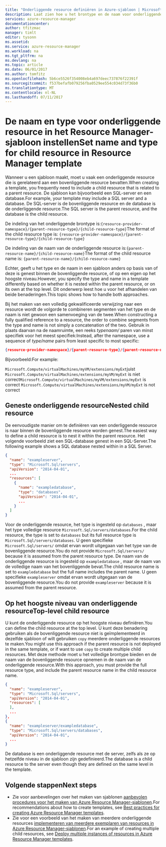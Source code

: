 ```yaml
---
title: "Onderliggende resource definiëren in Azure-sjabloon | Microsoft Docs"
description: Laat zien hoe u het brontype en de naam voor onderliggende resource in een Azure Resource Manager-sjabloon is ingesteld
services: azure-resource-manager
documentationcenter: 
author: tfitzmac
manager: timlt
editor: tysonn
ms.assetid: 
ms.service: azure-resource-manager
ms.workload: na
ms.tgt_pltfrm: na
ms.devlang: na
ms.topic: article
ms.date: 06/01/2017
ms.author: tomfitz
ms.openlocfilehash: 5b6ce5526f354008eb4a697deec737876f22391f
ms.sourcegitcommit: f537befafb079256fba0529ee554c034d73f36b0
ms.translationtype: MT
ms.contentlocale: nl-NL
ms.lasthandoff: 07/11/2017
---
```

# <a name="set-name-and-type-for-child-resource-in-resource-manager-template"></a><span data-ttu-id="c8b74-103">De naam en type voor onderliggende resource in het Resource Manager-sjabloon instellen</span><span class="sxs-lookup"><span data-stu-id="c8b74-103">Set name and type for child resource in Resource Manager template</span></span>
<span data-ttu-id="c8b74-104">Wanneer u een sjabloon maakt, moet u vaak een onderliggende resource die is gerelateerd aan een bovenliggende resource bevatten.</span><span class="sxs-lookup"><span data-stu-id="c8b74-104">When creating a template, you frequently need to include a child resource that is related to a parent resource.</span></span> <span data-ttu-id="c8b74-105">De sjabloon kan bijvoorbeeld een SQL-server en een database.</span><span class="sxs-lookup"><span data-stu-id="c8b74-105">For example, your template may include a SQL server and a database.</span></span> <span data-ttu-id="c8b74-106">De SQL-server is de bovenliggende resource en de database is de onderliggende resource.</span><span class="sxs-lookup"><span data-stu-id="c8b74-106">The SQL server is the parent resource, and the database is the child resource.</span></span> 

<span data-ttu-id="c8b74-107">De indeling van het onderliggende brontype is:`{resource-provider-namespace}/{parent-resource-type}/{child-resource-type}`</span><span class="sxs-lookup"><span data-stu-id="c8b74-107">The format of the child resource type is: `{resource-provider-namespace}/{parent-resource-type}/{child-resource-type}`</span></span>

<span data-ttu-id="c8b74-108">De indeling van de naam van de onderliggende resource is:`{parent-resource-name}/{child-resource-name}`</span><span class="sxs-lookup"><span data-stu-id="c8b74-108">The format of the child resource name is: `{parent-resource-name}/{child-resource-name}`</span></span>

<span data-ttu-id="c8b74-109">Echter, geeft u het type en de naam in een sjabloon anders op basis van of deze is genest binnen de bovenliggende resource, of op een eigen op het hoogste niveau.</span><span class="sxs-lookup"><span data-stu-id="c8b74-109">However, you specify the type and name in a template differently based on whether it is nested within the parent resource, or on its own at the top level.</span></span> <span data-ttu-id="c8b74-110">Dit onderwerp leest hoe u voor het afhandelen van beide benaderingen.</span><span class="sxs-lookup"><span data-stu-id="c8b74-110">This topic shows how to handle both approaches.</span></span>

<span data-ttu-id="c8b74-111">Bij het maken van een volledig gekwalificeerde verwijzing naar een resource wordt de volgorde te combineren segmenten van het type en de naam is niet gewoon een samenvoeging van de twee.</span><span class="sxs-lookup"><span data-stu-id="c8b74-111">When constructing a fully qualified reference to a resource, the order to combine segments from the type and name  is not simply a concatenation of the two.</span></span>  <span data-ttu-id="c8b74-112">Gebruik in plaats daarvan na de naamruimte, een reeks *typenaam/* paren van minst specifiek voor het meest specifiek:</span><span class="sxs-lookup"><span data-stu-id="c8b74-112">Instead, after the namespace, use a sequence of *type/name* pairs from least specific to most specific:</span></span>

```json
{resource-provider-namespace}/{parent-resource-type}/{parent-resource-name}[/{child-resource-type}/{child-resource-name}]*
```

<span data-ttu-id="c8b74-113">Bijvoorbeeld:</span><span class="sxs-lookup"><span data-stu-id="c8b74-113">For example:</span></span>

<span data-ttu-id="c8b74-114">`Microsoft.Compute/virtualMachines/myVM/extensions/myExt`juist `Microsoft.Compute/virtualMachines/extensions/myVM/myExt` is niet correct</span><span class="sxs-lookup"><span data-stu-id="c8b74-114">`Microsoft.Compute/virtualMachines/myVM/extensions/myExt` is correct `Microsoft.Compute/virtualMachines/extensions/myVM/myExt` is not correct</span></span>

## <a name="nested-child-resource"></a><span data-ttu-id="c8b74-115">Geneste onderliggende resource</span><span class="sxs-lookup"><span data-stu-id="c8b74-115">Nested child resource</span></span>
<span data-ttu-id="c8b74-116">De eenvoudigste manier om te definiëren van een onderliggende resource is naar binnen de bovenliggende resource worden genest.</span><span class="sxs-lookup"><span data-stu-id="c8b74-116">The easiest way to define a child resource is to nest it within the parent resource.</span></span> <span data-ttu-id="c8b74-117">Het volgende voorbeeld ziet een SQL-database genest in een SQL-Server.</span><span class="sxs-lookup"><span data-stu-id="c8b74-117">The following example shows a SQL database nested within in a SQL Server.</span></span>

```json
{
  "name": "exampleserver",
  "type": "Microsoft.Sql/servers",
  "apiVersion": "2014-04-01",
  ...
  "resources": [
    {
      "name": "exampledatabase",
      "type": "databases",
      "apiVersion": "2014-04-01",
      ...
    }
  ]
}
```

<span data-ttu-id="c8b74-118">Voor de onderliggende resource, het type is ingesteld op `databases` , maar het type volledige resource `Microsoft.Sql/servers/databases`.</span><span class="sxs-lookup"><span data-stu-id="c8b74-118">For the child resource, the type is set to `databases` but its full resource type is `Microsoft.Sql/servers/databases`.</span></span> <span data-ttu-id="c8b74-119">U geen specifieke `Microsoft.Sql/servers/` omdat ervan wordt uitgegaan van het type van de bovenliggende resource.</span><span class="sxs-lookup"><span data-stu-id="c8b74-119">You do not provide `Microsoft.Sql/servers/` because it is assumed from the parent resource type.</span></span> <span data-ttu-id="c8b74-120">De naam van de onderliggende resource is ingesteld op `exampledatabase` , maar de naam van de volledige naam van het bovenliggende bevat.</span><span class="sxs-lookup"><span data-stu-id="c8b74-120">The child resource name is set to `exampledatabase` but the full name includes the parent name.</span></span> <span data-ttu-id="c8b74-121">U geen specifieke `exampleserver` omdat ervan wordt uitgegaan van de bovenliggende resource.</span><span class="sxs-lookup"><span data-stu-id="c8b74-121">You do not provide `exampleserver` because it is assumed from the parent resource.</span></span>

## <a name="top-level-child-resource"></a><span data-ttu-id="c8b74-122">Op het hoogste niveau van onderliggende resource</span><span class="sxs-lookup"><span data-stu-id="c8b74-122">Top-level child resource</span></span>
<span data-ttu-id="c8b74-123">U kunt de onderliggende resource op het hoogste niveau definiëren.</span><span class="sxs-lookup"><span data-stu-id="c8b74-123">You can define the child resource at the top level.</span></span> <span data-ttu-id="c8b74-124">U kunt deze benadering gebruiken als de bovenliggende resource niet is geïmplementeerd in dezelfde sjabloon of wilt gebruiken `copy` meerdere onderliggende resources te maken.</span><span class="sxs-lookup"><span data-stu-id="c8b74-124">You might use this approach if the parent resource is not deployed in the same template, or if want to use `copy` to create multiple child resources.</span></span> <span data-ttu-id="c8b74-125">Met deze methode moet u het volledige brontype bieden en de naam van de bovenliggende resource opnemen in de naam van de onderliggende resource.</span><span class="sxs-lookup"><span data-stu-id="c8b74-125">With this approach, you must provide the full resource type, and include the parent resource name in the child resource name.</span></span>

```json
{
  "name": "exampleserver",
  "type": "Microsoft.Sql/servers",
  "apiVersion": "2014-04-01",
  "resources": [ 
  ],
  ...
},
{
  "name": "exampleserver/exampledatabase",
  "type": "Microsoft.Sql/servers/databases",
  "apiVersion": "2014-04-01",
  ...
}
```

<span data-ttu-id="c8b74-126">De database is een onderliggende resource met de server, zelfs als ze op hetzelfde niveau in de sjabloon zijn gedefinieerd.</span><span class="sxs-lookup"><span data-stu-id="c8b74-126">The database is a child resource to the server even though they are defined on the same level in the template.</span></span>

## <a name="next-steps"></a><span data-ttu-id="c8b74-127">Volgende stappen</span><span class="sxs-lookup"><span data-stu-id="c8b74-127">Next steps</span></span>
* <span data-ttu-id="c8b74-128">Zie voor aanbevelingen over het maken van sjablonen [aanbevolen procedures voor het maken van Azure Resource Manager-sjablonen](resource-manager-template-best-practices.md).</span><span class="sxs-lookup"><span data-stu-id="c8b74-128">For recommendations about how to create templates, see [Best practices for creating Azure Resource Manager templates](resource-manager-template-best-practices.md).</span></span>
* <span data-ttu-id="c8b74-129">Zie voor een voorbeeld van het maken van meerdere onderliggende resources [implementeren van meerdere exemplaren van resources in Azure Resource Manager-sjablonen](resource-group-create-multiple.md).</span><span class="sxs-lookup"><span data-stu-id="c8b74-129">For an example of creating multiple child resources, see [Deploy multiple instances of resources in Azure Resource Manager templates](resource-group-create-multiple.md).</span></span>
